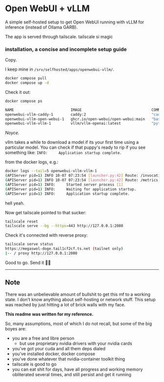 # Open WebUI + vLLM
A simple self-hosted setup to get Open WebUI running with vLLM for inference (instead of Ollama GARB).

The app is served through tailscale.
tailscale si magic


### installation, a concise and incomplete setup guide

Copy.

I keep mine in `/srv/selfhosted/apps/openwebui-vllm/`.

```sh
docker compose pull
docker compose up -d
```

Check it out:
```sh
docker compose ps

NAME                          IMAGE                                COMMAND                  SERVICE      CREATED         STATUS                            PORTS
openwebui-vllm-caddy-1        caddy:2                              "caddy run --config …"   caddy        8 seconds ago   Up 7 seconds                      80/tcp, 443/tcp, 2019/tcp, 443/udp, 127.0.0.1:2080->2080/tcp
openwebui-vllm-open-webui-1   ghcr.io/open-webui/open-webui:main   "bash start.sh"          open-webui   8 seconds ago   Up 8 seconds (health: starting)   8080/tcp
openwebui-vllm-vllm-1         vllm/vllm-openai:latest              "python3 -m vllm.ent…"   vllm         8 seconds ago   Up 8 seconds                      8000/tcp

```

*Noyce.*

vllm takes a while to download a model if its your first time using a particular model.
You can check if that puppy's ready to rip if you see something like:
`INFO:     Application startup complete.`

from the docker logs, e.g.:
```sh
docker logs --tail=5 openwebui-vllm-vllm-1
(APIServer pid=1) INFO 10-07 07:23:54 [launcher.py:42] Route: /invocations, Methods: POST
(APIServer pid=1) INFO 10-07 07:23:54 [launcher.py:42] Route: /metrics, Methods: GET
(APIServer pid=1) INFO:     Started server process [1]
(APIServer pid=1) INFO:     Waiting for application startup.
(APIServer pid=1) INFO:     Application startup complete.
```
hell yeah.

Now get tailscale pointed to that sucker:
```sh
tailscale reset
tailscale serve --bg --https=443 http://127.0.0.1:2080
```

Check it's connected with reverse proxy:
```sh
tailscale serve status
https://megaswol-doge.tail1cf2cf.ts.net (tailnet only)
|-- / proxy http://127.0.0.1:2080
```

Good to go.
Send it 👌🏻

----


## Note
There was an unbelievable amount of bullshit to get this mf to a working state.
I don't know anything about self-hosting or network stuff.
This setup was reached by just hitting a lot of brick walls with my face.

**This readme was written for my reference.**

So, many assumptions, most of which I do not recall, but some of the big boyes are:

- you are a free and libre person
  - but use proprietary nvidia drivers with your nvidia cards
- you've got your cuda and all them deps dialed
- you've installed docker, docker compose
- you've done whatever that nvidia-container toolkit thing
- tailscale is good to go
- you can eat shit for days, have all progress and working memory obliterated several times, and still persist and get it running
